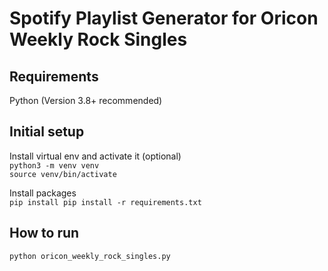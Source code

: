 # Spotify Playlist Generator for Oricon Weekly Rock Singles

## Requirements

Python (Version 3.8+ recommended)

## Initial setup

Install virtual env and activate it (optional)  
`python3 -m venv venv`  
`source venv/bin/activate`

Install packages  
`pip install pip install -r requirements.txt`

## How to run

`python oricon_weekly_rock_singles.py`
